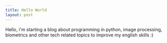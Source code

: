 ```yaml
---
title: Hello World
layout: post
---
```

Hello, i'm starting a blog about 
programming in python, image processing, biometrics
and other tech related topics to improve my english skills :)

